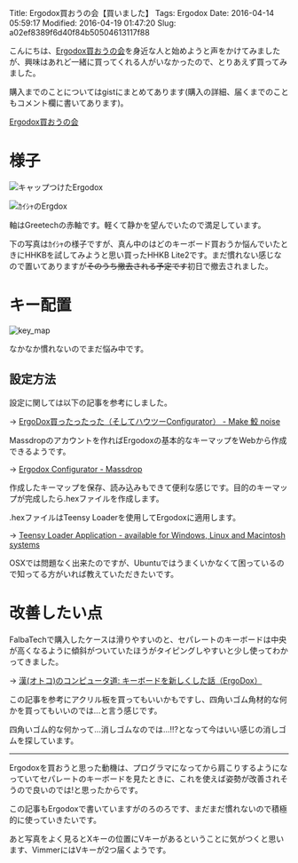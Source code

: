 Title: Ergodox買おうの会【買いました】
Tags: Ergodox
Date: 2016-04-14 05:59:17
Modified: 2016-04-19 01:47:20
Slug: a02ef8389f6d40f84b50504613117f88

こんにちは、[Ergodox買おうの会](https://gist.github.com/yymm/0ccbe5f129e10c72b978 "Ergodox買おうの会")を身近な人と始めようと声をかけてみましたが、興味はあれど一緒に買ってくれる人がいなかったので、とりあえず買ってみました。

購入までのことについてはgistにまとめてあります(購入の詳細、届くまでのこともコメント欄に書いてあります)。

[Ergodox買おうの会](https://gist.github.com/yymm/0ccbe5f129e10c72b978 "Ergodox買おうの会")

# 様子

![キャップつけたErgodox](https://pbs.twimg.com/media/Cf7BD0hUkAAizpw.jpg)

![ｶｲｼｬのErgdox](https://pbs.twimg.com/media/Cf9qcQ9VAAA3xnq.jpg)

軸はGreetechの赤軸です。軽くて静かを望んでいたので満足しています。

下の写真はｶｲｼｬの様子ですが、真ん中のはどのキーボード買おうか悩んでいたときにHHKBを試してみようと思い買ったHHKB Lite2です。まだ慣れない感じなので置いてありますが~~そのうち撤去される予定です~~初日で撤去されました。

# キー配置

![key_map](https://i.gyazo.com/50bfa2354ed6d0fbf1cb8135234c417a.png)

なかなか慣れないのでまだ悩み中です。

## 設定方法

設定に関しては以下の記事を参考にしました。

 → [ErgoDox買ったったった（そしてハウツーConfigurator） - Make 鮫 noise](http://saihoooooooo.hatenablog.com/entry/2016/03/02/042456 "ErgoDox買ったったった（そしてハウツーConfigurator） - Make 鮫 noise")

Massdropのアカウントを作ればErgodoxの基本的なキーマップをWebから作成できるようです。

 → [Ergodox Configurator - Massdrop](https://keyboard-configurator.massdrop.com/ext/ergodox "Ergodox Configurator - Massdrop")

作成したキーマップを保存、読み込みもできて便利な感じです。目的のキーマップが完成したら.hexファイルを作成します。

.hexファイルはTeensy Loaderを使用してErgodoxに適用します。

 → [Teensy Loader Application - available for Windows, Linux and Macintosh systems](https://www.pjrc.com/teensy/loader.html "Teensy Loader Application - available for Windows, Linux and Macintosh systems")

OSXでは問題なく出来たのですが、Ubuntuではうまくいかなくて困っているので知ってる方がいれば教えていただきたいです。

# 改善したい点

FalbaTechで購入したケースは滑りやすいのと、セパレートのキーボードは中央が高くなるように傾斜がついていたほうがタイピングしやすいと少し使ってわかってきました。

 → [漢(オトコ)のコンピュータ道: キーボードを新しくした話（ErgoDox）](http://nippondanji.blogspot.jp/2016/01/ergodox.html "漢(オトコ)のコンピュータ道: キーボードを新しくした話（ErgoDox）")

この記事を参考にアクリル板を買ってもいいかもですし、四角いゴム角材的な何かを買ってもいいのでは...と言う感じです。

四角いゴム的な何かって...消しゴムなのでは...!!?となって今はいい感じの消しゴムを探しています。

---

Ergodoxを買おうと思った動機は、プログラマになってから肩こりするようになっていてセパレートのキーボードを見たときに、これを使えば姿勢が改善されそうので良いのでは!と思ったからです。

この記事もErgodoxで書いていますがのろのろです、まだまだ慣れないので積極的に使っていきたいです。

あと写真をよく見るとXキーの位置にVキーがあるということに気がつくと思います、VimmerにはVキーが2つ届くようです。